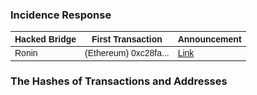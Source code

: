 ### Incidence Response 
<!DOCTYPE html>
<html>
<head>
<style>
  .responsive-table {
    width: 100%;
    border-collapse: collapse;
    font-family: Arial, sans-serif;
    font-size: 14px;
  }

  .responsive-table th, .responsive-table td {
    border: 1px solid #ddd;
    padding: 8px;
    text-align: left;
  }

  .responsive-table tr:nth-child(even) {
    background-color: #f2f2f2;
  }

  .responsive-table tr:hover {
    background-color: #ddd;
  }

  .responsive-table th {
    background-color: #4CAF50;
    color: white;
    padding-top: 12px;
    padding-bottom: 12px;
  }

  .link-text {
    color: blue;
    text-decoration: underline;
    cursor: pointer;
  }
</style>
</head>
<body>

<table class="responsive-table">
  <thead>
    <tr>
      <th>Hacked Bridge</th>
      <th>First Transaction</th>
      <th>Announcement</th>
    </tr>
  </thead>
  <tbody>
    <tr>
      <td>Ronin</td>
      <td>(Ethereum) 0xc28fa...</td>
      <td><a href="https://twitter.com/Ronin_Network/status/1508828719711879168" class="link-text">Link</a></td>
    </tr>
    <!-- Add other rows in a similar fashion -->
  </tbody>
</table>

</body>
</html>


### The Hashes of Transactions and Addresses
